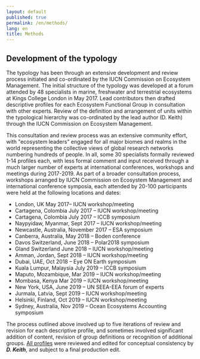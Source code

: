 ```yaml
---
layout: default
published: true
permalink: /en/methods/
lang: en
title: Methods
---
```



## Development of the typology

The typology has been through an extensive development and review process initiated and co-ordinated by the IUCN Commission on Ecosystem Management. The initial structure of the typology was developed at a forum attended by 48 specialists in marine, freshwater and terrestrial ecosystems at Kings College London in May 2017. Lead contributors then drafted descriptive profiles for each Ecosystem Functional Group in consultation with other experts. Review of the definition and arrangement of units within the typological hierarchy was co-ordinated by the lead author (D. Keith) through the IUCN Commission on Ecosystem Management.

This consultation and review process was an extensive community effort, with "ecosystem leaders" engaged for all major biomes and realms in the world representing the collective views of global research networks numbering hundreds of people. In all, some 30 specialists formally reviewed 1-14 profiles each, with less formal comment and input received through a much larger number of experts at international conferences, workshops and meetings during 2017-2019. As part of a broader consultation process, workshops arranged by IUCN Commission on Ecosystem Management and international conference symposia, each attended by 20-100 participants were held at the following locations and dates:

* London, UK May 2017– IUCN workshop/meeting
* Cartagena, Colombia July 2017 – IUCN workshop/meeting
* Cartagena, Colombia July 2017 – ICCB symposium
* Naypyidaw, Myanmar, Sept 2017 – IUCN workshop/meeting
* Newcastle, Australia, November 2017 – ESA symposium
* Canberra, Australia, May 2018 – Boden conference
* Davos Switzerland, June 2018 – Polar2018 symposium
* Gland Switzerland June 2018 – IUCN workshop/meeting
* Amman, Jordan, Sept 2018 – IUCN workshop/meeting
* Dubai, UAE, Oct 2018 – Eye ON Earth symposium
* Kuala Lumpur, Malaysia July 2019 – ICCB symposium
* Maputo, Mozambique, Mar 2019 – IUCN workshop/meeting
* Mombasa, Kenya Mar 2019 – IUCN workshop/meeting
* New York, USA, June 2019 – UN SEEA-EEA forum of experts
* Jurmala, Latvia, Sept 2019 – IUCN workshop/meeting
* Helsinki, Finland, Oct 2019 – IUCN workshop/meeting
* Sydney, Australia, Nov 2019 – Ocean Ecosystems Accounting symposium

The process outlined above involved up to five iterations of review and revision for each descriptive profile, and sometimes involved significant addition of content, revision of group definitions or recognition of additional groups. [All profiles](EFGs.html) were reviewed and edited for conceptual consistency by ***D. Keith***, and subject to a final production edit.
